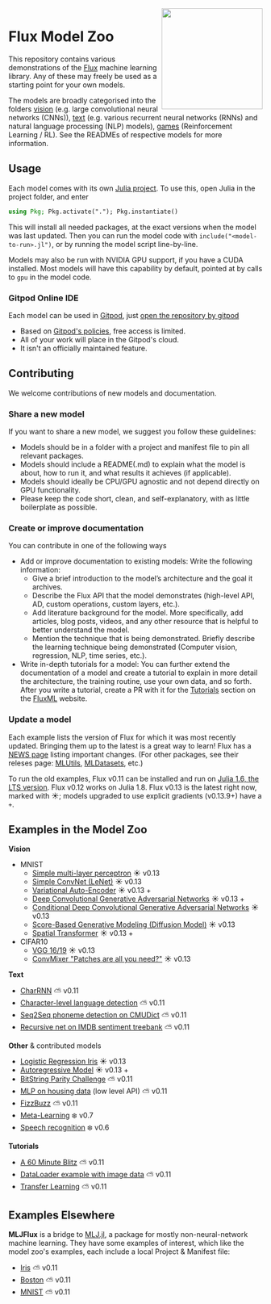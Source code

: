 <img align="right" width="200px" src="https://fluxml.ai/assets/logo-small.png">

# Flux Model Zoo

This repository contains various demonstrations of the [Flux](http://fluxml.github.io/) machine learning library. Any of these may freely be used as a starting point for your own models.

The models are broadly categorised into the folders [vision](/vision) (e.g. large convolutional neural networks (CNNs)), [text](/text) (e.g. various recurrent neural networks (RNNs) and natural language processing (NLP) models), [games](/contrib/games) (Reinforcement Learning / RL). See the READMEs of respective models for more information.

## Usage

Each model comes with its own [Julia project](https://pkgdocs.julialang.org/v1/environments/#Using-someone-else's-project). To use this, open Julia in the project folder, and enter

```julia
using Pkg; Pkg.activate("."); Pkg.instantiate()
```

This will install all needed packages, at the exact versions when the model was last updated. Then you can run the model code with `include("<model-to-run>.jl")`, or by running the model script line-by-line.

Models may also be run with NVIDIA GPU support, if you have a CUDA installed. Most models will have this capability by default, pointed at by calls to `gpu` in the model code.

### Gitpod Online IDE

Each model can be used in [Gitpod](https://www.gitpod.io/), just [open the repository by gitpod](https://gitpod.io/#https://github.com/FluxML/model-zoo)

* Based on [Gitpod's policies](https://www.gitpod.io/pricing/), free access is limited.
* All of your work will place in the Gitpod's cloud.
* It isn't an officially maintained feature.

## Contributing

We welcome contributions of new models and documentation. 

### Share a new model

If you want to share a new model, we suggest you follow these guidelines:

* Models should be in a folder with a project and manifest file to pin all relevant packages.
* Models should include a README(.md) to explain what the model is about, how to run it, and what results it achieves (if applicable).
* Models should ideally be CPU/GPU agnostic and not depend directly on GPU functionality.
* Please keep the code short, clean, and self-explanatory, with as little boilerplate as possible.

### Create or improve documentation

You can contribute in one of the following ways 

* Add or improve documentation to existing models: Write the following information:
  * Give a brief introduction to the model’s architecture and the goal it archives.
  * Describe the Flux API that the model demonstrates (high-level API, AD, custom operations, custom layers, etc.).
  * Add literature background for the model. More specifically, add articles, blog posts, videos, and any other resource that is helpful to better understand the model.
  * Mention the technique that is being demonstrated. Briefly describe the learning technique being demonstrated (Computer vision, regression, NLP, time series, etc.).
* Write in-depth tutorials for a model: You can further extend the documentation of a model and create a tutorial to explain in more detail the architecture, the training routine, use your own data, and so forth. After you write a tutorial, create a PR with it for the [Tutorials](https://fluxml.ai/tutorials.html) section on the [FluxML](https://fluxml.ai/) website.

### Update a model

Each example lists the version of Flux for which it was most recently updated.
Bringing them up to the latest is a great way to learn!
Flux has a [NEWS page](https://github.com/FluxML/Flux.jl/blob/master/NEWS.md) listing important changes.
(For other packages, see their releses page: [MLUtils](https://github.com/JuliaML/MLUtils.jl/releases), [MLDatasets](https://github.com/JuliaML/MLDatasets.jl/releases), etc.)

To run the old examples, Flux v0.11 can be installed and run on [Julia 1.6, the LTS version](https://julialang.org/downloads/#long_term_support_release).
Flux v0.12 works on Julia 1.8.
Flux v0.13 is the latest right now, marked with ☀️; models upgraded to use  explicit gradients (v0.13.9+) have a `+`.

## Examples in the Model Zoo

**Vision**
* MNIST
  * [Simple multi-layer perceptron](vision/mlp_mnist) ☀️ v0.13
  * [Simple ConvNet (LeNet)](vision/conv_mnist) ☀️ v0.13
  * [Variational Auto-Encoder](vision/vae_mnist) ☀️ v0.13 +
  * [Deep Convolutional Generative Adversarial Networks](vision/dcgan_mnist) ☀️ v0.13 +
  * [Conditional Deep Convolutional Generative Adversarial Networks](vision/cdcgan_mnist) ☀️ v0.13
  * [Score-Based Generative Modeling (Diffusion Model)](vision/diffusion_mnist) ☀️ v0.13
  * [Spatial Transformer](vision/spatial_transformer) ☀️ v0.13 +
* CIFAR10
  * [VGG 16/19](vision/vgg_cifar10) ☀️ v0.13
  * [ConvMixer "Patches are all you need?"](vision/convmixer_cifar10/) ☀️ v0.13

**Text**
* [CharRNN](text/char-rnn) ⛅️ v0.11
* [Character-level language detection](text/lang-detection) ⛅️ v0.11
* [Seq2Seq phoneme detection on CMUDict](text/phonemes) ⛅️ v0.11
* [Recursive net on IMDB sentiment treebank](text/treebank) ⛅️ v0.11

**Other** & contributed models
* [Logistic Regression Iris](other/iris/iris.jl) ☀️ v0.13
* [Autoregressive Model](other/autoregressive-process/) ☀️ v0.13 +
* [BitString Parity Challenge](other/bitstring-parity) ⛅️ v0.11
* [MLP on housing data](other/housing/) (low level API) ⛅️ v0.11
* [FizzBuzz](other/fizzbuzz/fizzbuzz.jl) ⛅️ v0.11
* [Meta-Learning](contrib/meta-learning/MetaLearning.jl) ❄️ v0.7
* [Speech recognition](contrib/audio/speech-blstm) ❄️ v0.6

**Tutorials**
* [A 60 Minute Blitz](tutorials/60-minute-blitz/60-minute-blitz.jl) ⛅️ v0.11
* [DataLoader example with image data](tutorials/dataloader) ⛅️ v0.11
* [Transfer Learning](tutorials/transfer_learning/transfer_learning.jl) ⛅️ v0.11

## Examples Elsewhere

**MLJFlux** is a bridge to [MLJ.jl](https://github.com/alan-turing-institute/MLJ.jl), a package for mostly non-neural-network machine learning. They have some examples of interest, which like the model zoo's examples, each include a local Project & Manifest file:

* [Iris](https://github.com/FluxML/MLJFlux.jl/tree/dev/examples/iris) ⛅️ v0.11
* [Boston](https://github.com/FluxML/MLJFlux.jl/tree/dev/examples/boston) ⛅️ v0.11
* [MNIST](https://github.com/FluxML/MLJFlux.jl/tree/dev/examples/mnist) ⛅️ v0.11
